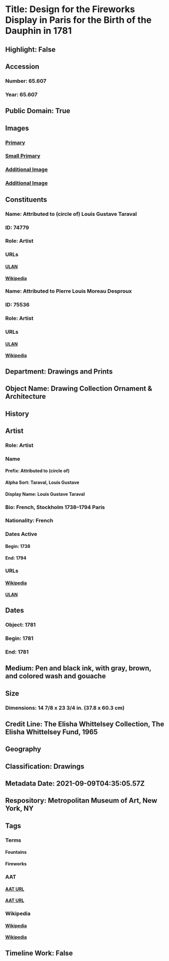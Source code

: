 # Title: Design for the Fireworks Display in Paris for the Birth of the Dauphin in 1781
## Highlight: False
## Accession
### Number: 65.607
### Year: 65.607
## Public Domain: True
## Images
### [Primary](https://images.metmuseum.org/CRDImages/dp/original/DP230595.jpg)
### [Small Primary](https://images.metmuseum.org/CRDImages/dp/web-large/DP230595.jpg)
### [Additional Image](https://images.metmuseum.org/CRDImages/dp/original/DP819338.jpg)
### [Additional Image](https://images.metmuseum.org/CRDImages/dp/original/DR125.jpg)
## Constituents
### Name: Attributed to (circle of) Louis Gustave Taraval
### ID: 74779
### Role: Artist
### URLs
#### [ULAN](http://vocab.getty.edu/page/ulan/500031310)
#### [Wikipedia](https://www.wikidata.org/wiki/Q6204257)
### Name: Attributed to Pierre Louis Moreau Desproux
### ID: 75536
### Role: Artist
### URLs
#### [ULAN](http://vocab.getty.edu/page/ulan/500014474)
#### [Wikipedia](https://www.wikidata.org/wiki/Q2380301)
## Department: Drawings and Prints
## Object Name: Drawing Collection Ornament & Architecture
## History
## Artist
### Role: Artist
### Name
#### Prefix: Attributed to (circle of)
#### Alpha Sort: Taraval, Louis Gustave
#### Display Name: Louis Gustave Taraval
### Bio: French, Stockholm 1738–1794 Paris
### Nationality: French
### Dates Active
#### Begin: 1738
#### End: 1794
### URLs
#### [Wikipedia](https://www.wikidata.org/wiki/Q6204257)
#### [ULAN](http://vocab.getty.edu/page/ulan/500031310)
## Dates
### Object: 1781
### Begin: 1781
### End: 1781
## Medium: Pen and black ink, with gray, brown, and colored wash and gouache
## Size
### Dimensions: 14 7/8 x 23 3/4 in. (37.8 x 60.3 cm)
## Credit Line: The Elisha Whittelsey Collection, The Elisha Whittelsey Fund, 1965
## Geography
## Classification: Drawings
## Metadata Date: 2021-09-09T04:35:05.57Z
## Respository: Metropolitan Museum of Art, New York, NY
## Tags
### Terms
#### Fountains
#### Fireworks
### AAT
#### [AAT URL](http://vocab.getty.edu/page/aat/300006179)
#### [AAT URL](http://vocab.getty.edu/page/aat/300249836)
### Wikipedia
#### [Wikipedia]()
#### [Wikipedia]()
## Timeline Work: False